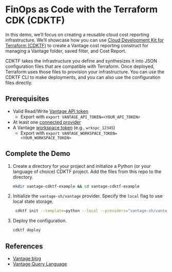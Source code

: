 # FinOps as Code with the Terraform CDK (CDKTF)

In this demo, we’ll focus on creating a reusable cloud cost reporting infrastructure. We’ll showcase how you can use [Cloud Development Kit for Terraform (CDKTF)](https://developer.hashicorp.com/terraform/cdktf) to create a Vantage cost reporting construct for managing a Vantage folder, saved filter, and Cost Report.

CDKTF takes the infrastructure you define and synthesizes it into JSON configuration files that are compatible with Terraform. Once deployed, Terraform uses those files to provision your infrastructure. You can use the CDKTF CLI to make deployments, and you can also use the configuration files directly.

## Prerequisites

- Valid Read/Write [Vantage API token](https://vantage.readme.io/reference/authentication)
  - Export with `export VANTAGE_API_TOKEN=<YOUR_API_TOKEN>`
- At least one [connected provider](https://www.vantage.sh/integrations)
- A Vantage [workspace token](https://console.vantage.sh/settings/workspaces) (e.g., `wrkspc_12345`)
  - Export with `export VANTAGE_WORKSPACE_TOKEN=<YOUR_WORKSPACE_TOKEN>`

## Complete the Demo

1. Create a directory for your project and initialize a Python (or your language of choice) CDKTF project. Add the files from this repo to the directory.

    ```bash
    mkdir vantage-cdktf-example && cd vantage-cdktf-example 
    ``` 

2. Initialize the `vantage-sh/vantage` provider. Specify the `local` flag to use local state storage.

   ```bash
    cdktf init --template=python --local --providers="vantage-sh/vantage"
   ```

3. Deploy the configuration.
   
    ```bash
    cdktf deploy
    ```

## References 

- [Vantage blog](https://www.vantage.sh/blog/finops-as-code-terraform-cdk)
- [Vantage Query Language](https://docs.vantage.sh/vql)